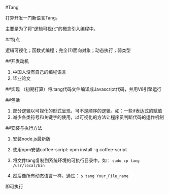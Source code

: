 #Tang

打算开发一门新语言Tang。

主要是为了将“逻辑可视化“的概念引入编程中。

##特点

逻辑可视化；函数式编程；完全(?)面向对象；动态执行；弱类型

##开发动机

1. 中国人没有自己的编程语言
1. 毕业论文

##实现
（初期打算）将.tang代码文件编译成Javascript代码，并用V8引擎运行

##包括

1. 部分逻辑以可视化的形式呈现，可不是顺序的逻辑。如：一些if表达式的赋值
1. 减少各类符号和关键字的使用，以可视化的方法让程序员判断代码的运作机制

##安装与执行方法

1. 安装node.js最新版
2. 使用npm安装coffee-script: npm install -g coffee-script
3. 将文件tang复制到系统环境的可执行目录中，如：
    `sudo cp tang /usr/local/bin`

4. 然后像所有动态语言一样，通过：
    `$ tang Your_File_name`

即可执行
